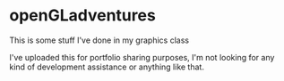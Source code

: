 # openGLadventures
This is some stuff I've done in my graphics class

I've uploaded this for portfolio sharing purposes, I'm not looking for any kind of development assistance or anything like that.

